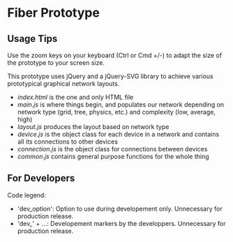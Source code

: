 Fiber Prototype
=======================================


Usage Tips
---------------------------------------
Use the zoom keys on your keyboard (Ctrl or Cmd +/-) to adapt the size of the prototype to your screen size.


This prototype uses jQuery and a jQuery-SVG library to achieve various prototypical graphical network layouts.  
* *index.html* is the one and only HTML file
* *main.js* is where things begin, and populates our network depending on network type (grid, tree, physics, etc.) and complexity (low, average, high)
* *layout.js* produces the layout based on network type
* *device.js* is the object class for each device in a network and contains all its connections to other devices
* *connection.js* is the object class for connections between devices
* *common.js* contains general purpose functions for the whole thing

For Developers
---------------------------------------

Code legend:

* 'dev_option': Option to use during developement only. Unnecessary for production release.
* 'dev_' + ...: Developement markers by the developpers. Unnecessary for production release.